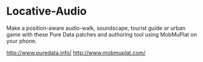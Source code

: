 # Locative-Audio
Make a position-aware audio-walk, soundscape, tourist guide or urban game with these Pure Data patches and authoring tool using MobMuPlat on your phone.

http://www.puredata.info/
http://www.mobmuplat.com/
